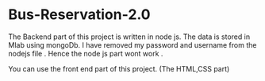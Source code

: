 # Bus-Reservation-2.0


The Backend part of this project is written in node js. The data is stored in Mlab using mongoDb. I have removed my password and username from the 
nodejs file . Hence the node js part wont work .

You can use the front end part of this project. (The HTML,CSS part)
